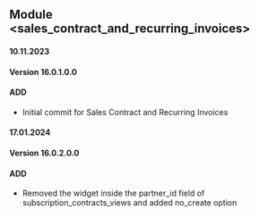## Module <sales_contract_and_recurring_invoices>
#### 10.11.2023
#### Version 16.0.1.0.0
#### ADD
- Initial commit for Sales Contract and Recurring Invoices

#### 17.01.2024
#### Version 16.0.2.0.0
#### ADD
- Removed the widget inside the partner_id field of subscription_contracts_views and added no_create option